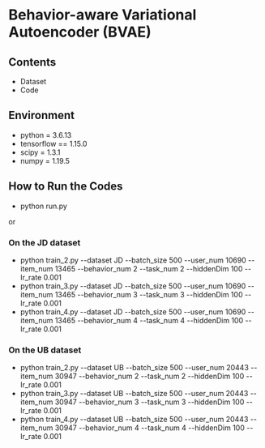 # Behavior-aware Variational Autoencoder (BVAE)

## Contents
- Dataset
- Code 

## Environment

- python = 3.6.13
- tensorflow == 1.15.0
- scipy = 1.3.1
- numpy = 1.19.5

## How to Run the Codes

- python run.py

or

### On the JD dataset

- python train_2.py --dataset JD --batch_size 500 --user_num 10690 --item_num 13465 --behavior_num 2 --task_num 2 --hiddenDim 100 --lr_rate 0.001
- python train_3.py --dataset JD --batch_size 500 --user_num 10690 --item_num 13465 --behavior_num 3 --task_num 3 --hiddenDim 100 --lr_rate 0.001
- python train_4.py --dataset JD --batch_size 500 --user_num 10690 --item_num 13465 --behavior_num 4 --task_num 4 --hiddenDim 100 --lr_rate 0.001

### On the UB dataset
- python train_2.py --dataset UB --batch_size 500 --user_num 20443 --item_num 30947 --behavior_num 2 --task_num 2 --hiddenDim 100 --lr_rate 0.001
- python train_3.py --dataset UB --batch_size 500 --user_num 20443 --item_num 30947 --behavior_num 3 --task_num 3 --hiddenDim 100 --lr_rate 0.001
- python train_4.py --dataset UB --batch_size 500 --user_num 20443 --item_num 30947 --behavior_num 4 --task_num 4 --hiddenDim 100 --lr_rate 0.001
